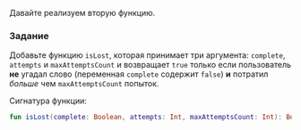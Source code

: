 Давайте реализуем вторую функцию.

### Задание

Добавьте функцию `isLost`, которая принимает три аргумента: `complete`, `attempts` и `maxAttemptsCount`
и возвращает `true` только если пользователь **не** угадал слово (переменная `complete` содержит `false`) **и** потратил _больше_ чем `maxAttemptsCount` попыток.

<div class="hint" title="Нажмите, чтобы увидеть сигнатуру функции isLost">

Сигнатура функции:
```kotlin
fun isLost(complete: Boolean, attempts: Int, maxAttemptsCount: Int): Boolean
```
</div>
